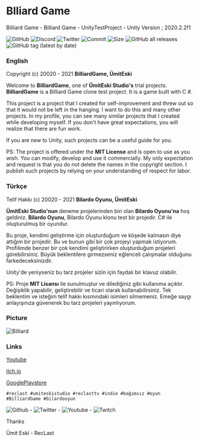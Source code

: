 # Blliard Game 
Billiard Game - Billiard Game - UnityTestProject - Unity Version ; 2020.2.2f1

![GitHub](https://img.shields.io/github/license/RecLast/Billiard-Game?logo=github) ![Discord](https://img.shields.io/discord/293337322508910593?logo=discord&logoColor=fff) ![Twitter](https://img.shields.io/twitter/follow/RecLastTV?style=social) ![Commit](https://img.shields.io/github/last-commit/RecLast/Billiard-Game) ![Size](https://img.shields.io/github/repo-size/RecLast/Billiard-Game) ![GitHub all releases](https://img.shields.io/github/downloads/RecLast/Billiard-Game/total?color=green) ![GitHub tag (latest by date)](https://img.shields.io/github/v/tag/RecLast/Billiard-Game)

### English

Copyright (c) 20020 - 2021 **BilliardGame, ÜmitEski**

Welcome to **BilliardGame**, one of **ÜmitEski Studio's** trial projects. **BilliardGame** is a Billiard Game clone test project. It is a game built with C #.

This project is a project that I created for self-improvement and threw out so that it would not be left in the hanging. I want to do this and many other projects. In my profile, you can see many similar projects that I created while developing myself. If you don't have great expectations, you will realize that there are fun work.

If you are new to Unity, such projects can be a useful guide for you.

PS: The project is offered under the **MIT License** and is open to use as you wish. You can modify, develop and use it commercially. My only expectation and request is that you do not delete the names in the copyright section. I publish such projects by relying on your understanding of respect for labor.

### Türkçe

Telif Hakkı (c) 20020 - 2021 **Bilardo Oyunu, ÜmitEski**

**ÜmitEski Studio'nun** deneme projelerinden biri olan **Bilardo Oyunu'na** hoş geldiniz. **Bilardo Oyunu**, Bilardo Oyunu klonu test bir projedir. C# ile oluşturulmuş bir oyundur.

Bu proje, kendimi geliştirme için oluşturduğum ve köşede kalmasın diye attığım bir projedir. Bu ve bunun gibi bir çok projeyi yapmak istiyorum. Profilimde benzer bir çok kendimi geliştirirken oluşturduğum projeleri görebilirsiniz. Büyük beklentilere girmezseniz eğlenceli çalışmalar olduğunu farkedeceksinizdir.

Unity'de yeniyseniz bu tarz projeler sizin için faydalı bir klavuz olabilir.

PS: Proje **MIT Lisansı** ile sunulmuştur ve dilediğiniz gibi kullanıma açıktır. Değişiklik yapabilir, geliştirebilir ve ticari olarak kullanabilirsiniz. Tek beklentim ve isteğim telif hakkı kısmındaki isimleri silmemeniz. Emeğe saygı anlayışınıza güvenerek bu tarz projeleri yayınlıyorum.

### Picture

![Billiard](https://i.ibb.co/H7rDdPv/bilardo.png)

### Links

[Youtube](#) 

[itch.io](#)

[GooglePlaystore](#)

`#reclast #umiteskistudio #reclasttv #indie #bağımsız #oyun #BilliardGame #bilardooyun`

![Github](https://img.shields.io/github/followers/RecLast?style=social) - ![Twitter](https://img.shields.io/twitter/follow/RecLastTV?style=social) - ![Youtube](https://img.shields.io/youtube/views/R15MQj-RHUo?style=social) - ![Twitch](https://img.shields.io/twitch/status/RecLastTV?style=social)

Thanks 

Ümit Eski - RecLast
